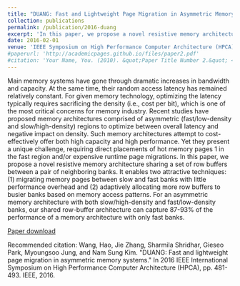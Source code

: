 ```yaml
---
title: "DUANG: Fast and Lightweight Page Migration in Asymmetric Memory Systems"
collection: publications
permalink: /publication/2016-duang
excerpt: 'In this paper, we propose a novel resistive memory architecture sharing a set of row buffers between a pair of neighboring banks. It enables two attractive techniques: (1) migrating memory pages between slow and fast banks with little performance overhead and (2) adaptively allocating more row buffers to busier banks based on memory access patterns…'
date: 2016-02-01
venue: 'IEEE Symposium on High Performance Computer Architecture (HPCA)'
#paperurl: 'http://academicpages.github.io/files/paper2.pdf'
#citation: 'Your Name, You. (2010). &quot;Paper Title Number 2.&quot; <i>Journal 1</i>. 1(2).'
---
```

Main memory systems have gone through dramatic increases in bandwidth and capacity. At the same time, their random access latency has remained relatively constant. For given memory technology, optimizing the latency typically requires sacrificing the density (i.e., cost per bit), which is one of the most critical concerns for memory industry. Recent studies have proposed memory architectures comprised of asymmetric (fast/low-density and slow/high-density) regions to optimize between overall latency and negative impact on density. Such memory architectures attempt to cost-effectively offer both high capacity and high performance. Yet they present a unique challenge, requiring direct placements of hot memory pages 1 in the fast region and/or expensive runtime page migrations. In this paper, we propose a novel resistive memory architecture sharing a set of row buffers between a pair of neighboring banks. It enables two attractive techniques: (1) migrating memory pages between slow and fast banks with little performance overhead and (2) adaptively allocating more row buffers to busier banks based on memory access patterns. For an asymmetric memory architecture with both slow/high-density and fast/low-density banks, our shared row-buffer architecture can capture 87-93% of the performance of a memory architecture with only fast banks.

[Paper download](http://camelab.org/uploads/Main/duang.pdf)

Recommended citation: Wang, Hao, Jie Zhang, Sharmila Shridhar, Gieseo Park, Myoungsoo Jung, and Nam Sung Kim. "DUANG: Fast and lightweight page migration in asymmetric memory systems." In 2016 IEEE International Symposium on High Performance Computer Architecture (HPCA), pp. 481-493. IEEE, 2016.